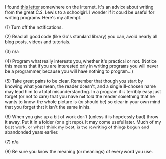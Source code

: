 I found [this letter](https://github.com/user-attachments/assets/12611df7-d110-4fd6-9d29-86642f7d33c6) somewhere on the Internet. It's an advice about writing from the great C.S. Lewis to a schoolgirl. I wonder if it could be useful for writing programs. Here's my attempt.

(1) Turn off the notifications.

(2) Read all good code (like Go's standard library) you can, avoid nearly all blog posts, videos and tutorials. 

(3) n/a

(4) Program what really interests you, whether it's practical or not. (Notice this means that if you are interested only in writing programs you will never be a programmer, because you will have nothing to program...)

(5) Take great pains to be clear. Remember that though you start by knowing what you mean, the reader doesn't, and a single ill-chosen name may lead him to a total misunderstanding. In a program it is terribly easy just forget (or not to care) that you have not told the reader something that he wants to know-the whole picture is (or should be) so clear in your own mind that you forget that it isn't the same in his.

(6) When you give up a bit of work don't (unless it is hopelessly bad) throw it away. Put it in a folder (or a git repo). It may come useful later. Much of my best work, or what I think my best, is the rewriting of things begun and abandonded years earlier.

(7) n/a

(8) Be sure you know the meaning (or meanings) of every word you use.
